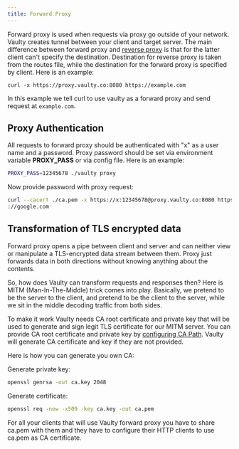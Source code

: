 ```yaml
---
title: Forward Proxy
---
```


Forward proxy is used when requests via proxy go outside of your network. Vaulty creates tunnel between your client and target server. The main difference between forward proxy and [reverse proxy](./reverse-proxy) is that for the latter client can't specify the destination. Destination for reverse proxy is taken from the routes file, while the destination for the forward proxy is specified by client. Here is an example:

```shell
curl -x https://proxy.vaulty.co:8080 https://example.com
```

In this example we tell curl to use vaulty as a forward proxy and send request at `example.com`.

## Proxy Authentication

All requests to forward proxy should be authenticated with "x" as a user name and a password. Proxy password should be set via environment variable **PROXY_PASS** or via config file. Here is an example:

```bash
PROXY_PASS=12345678 ./vaulty proxy
```

Now provide password with proxy request:

```bash
curl --cacert ./ca.pem -x https://x:12345678@proxy.vaulty.co:8080 https
://google.com
```

## Transformation of TLS encrypted data

Forward proxy opens a pipe between client and server and can neither view or manipulate a TLS-encrypted data stream between them. Proxy just forwards data in both directions without knowing anything about the contents.

So, how does Vaulty can transform requests and responses then? Here is MITM (Man-In-The-Middle) trick comes into play. Basically, we pretend to be the server to the client, and pretend to be the client to the server, while we sit in the middle decoding traffic from both sides. 

To make it work Vaulty needs CA root certificate and private key that will be used to generate and sign legit TLS certificate for our MITM server. You can provide CA root certificate and private key by [configuring CA Path](./configuration#ca-path). Vaulty will generate CA certificate and key if they are not provided.

Here is how you can generate you own CA:

Generate private key:

```bash
openssl genrsa -out ca.key 2048
```

Generate certificate:

```bash
openssl req -new -x509 -key ca.key -out ca.pem
```

For all your clients that will use Vaulty forward proxy you have to share ca.pem with them and they have to configure their HTTP clients to use ca.pem as CA certificate.